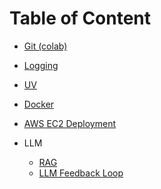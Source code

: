# Table of Content

* [Git (colab)](./Git%20Tutorial%20(Colab)/Git%20Tutorial%20(Colab).md)

* [Logging](./Logging%20Tutorial/Logging%20Tutorial.md)

* [UV](./UV%20Tutorial/UV%20Tutorial.md)

* [Docker](./Docker%20Tutorial/Docker%20Tutorial.md)

* [AWS EC2 Deployment](./AWS%20Tutorial/AWS%20EC2%20Deploy%20Tutorial.md)

* LLM
    * [RAG](./RAG%20Tutorial/RAG%20Tutorial.md)
    * [LLM Feedback Loop](./LLM%20Feedback%20Loop/LLM%20Feedback%20Loop%20Tutorial.md)